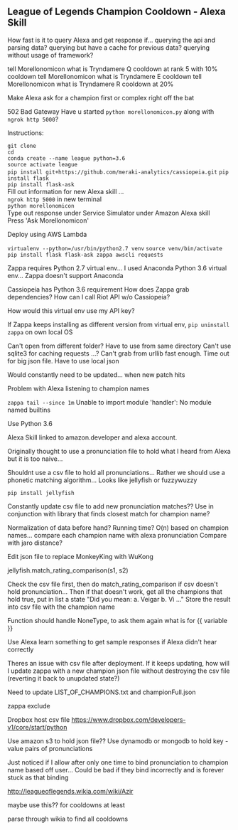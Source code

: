 ## League of Legends Champion Cooldown - Alexa Skill

How fast is it to query Alexa and get response if...
querying the api and parsing data?
querying but have a cache for previous data?
querying without usage of framework?

tell Morellonomicon what is Tryndamere Q cooldown at rank 5 with 10% cooldown
tell Morellonomicon what is Tryndamere E cooldown 
tell Morellonomicon what is Tryndamere R cooldown at 20%


Make Alexa ask for a champion first or complex right off the bat

502 Bad Gateway 
Have u started `python morellonomicon.py` along with `ngrok http 5000`?

Instructions:  

`git clone`   
`cd`  
`conda create --name league python=3.6`   
`source activate league`    
`pip install git+https://github.com/meraki-analytics/cassiopeia.git`
`pip install flask`  
`pip install flask-ask`  
Fill out information for new Alexa skill ...  
`ngrok http 5000` in new terminal    
`python morellonomicon`    
Type out response under Service Simulator under Amazon Alexa skill  
Press 'Ask Morellonomicon'    

Deploy using AWS Lambda

`virtualenv --python=/usr/bin/python2.7 venv`
`source venv/bin/activate`
`pip install flask flask-ask zappa awscli requests`


Zappa requires Python 2.7 virtual env...
I used Anaconda Python 3.6 virtual env...
Zappa doesn't support Anaconda

Cassiopeia has Python 3.6 requirement
How does Zappa grab dependencies?
How can I call Riot API w/o Cassiopeia?

How would this virtual env use my API key?

If Zappa keeps installing as different version from virtual env,
`pip uninstall zappa` on own local OS

Can't open from different folder? Have to use from same directory
Can't use sqlite3 for caching requests ...?
Can't grab from urllib fast enough. Time out for big json file. Have to use local json


Would constantly need to be updated... when new patch hits

Problem with Alexa listening to champion names

`zappa tail --since 1m`
Unable to import module 'handler': No module named builtins

Use Python 3.6

Alexa Skill linked to amazon.developer and alexa account. 

Originally thought to use a pronunciation file to hold what I heard 
from Alexa but it is too naive...

Shouldnt use a csv file to hold all pronunciations...
Rather we should use a phonetic matching algorithm...
Looks like jellyfish or fuzzywuzzy

`pip install jellyfish`

Constantly update csv file to add new pronunciation matches??
Use in conjunction with library that finds closest match for champion name?

Normalization of data before hand?
Running time? O(n) based on champion names... compare each champion name with alexa pronunciation
Compare with jaro distance?


Edit json file to replace MonkeyKing with WuKong

jellyfish.match_rating_comparison(s1, s2)

Check the csv file first, then do match_rating_comparison if csv doesn't hold pronunciation...
Then if that doesn't work, get all the champions that hold true, put in list a state "Did you mean: a. Veigar b. Vi ..."
Store the result into csv file with the champion name

Function should handle NoneType, to ask them again what is for {{ variable }}

Use Alexa learn something to get sample responses if Alexa didn't hear correctly

Theres an issue with csv file after deployment. If it keeps updating, how will I update zappa with a new champion json file without destroying the csv file (reverting it back to unupdated state?)

Need to update LIST_OF_CHAMPIONS.txt and championFull.json

zappa exclude

Dropbox host csv file
https://www.dropbox.com/developers-v1/core/start/python

Use amazon s3 to hold json file??
Use dynamodb or mongodb to hold key - value pairs of pronunciations

Just noticed if I allow after only one time to bind pronunciation to champion name based off user...
Could be bad if they bind incorrectly and is forever stuck as that binding

http://leagueoflegends.wikia.com/wiki/Azir

maybe use this?? for cooldowns at least

parse through wikia to find all cooldowns